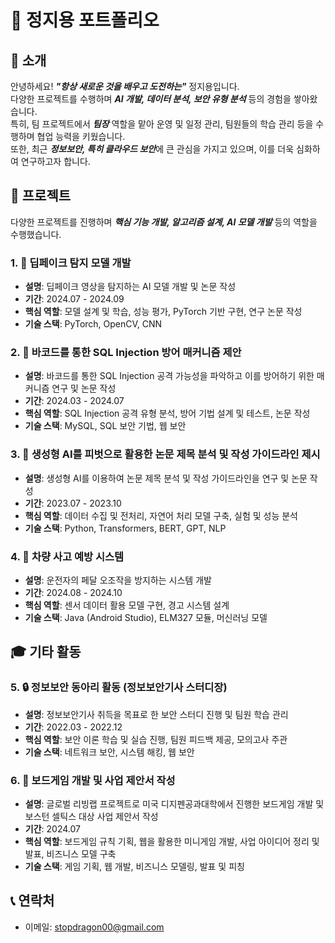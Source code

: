 # 📜 정지용 포트폴리오

## 👋 소개

안녕하세요! ***"항상 새로운 것을 배우고 도전하는"*** 정지용입니다.  
다양한 프로젝트를 수행하며 ***AI 개발, 데이터 분석, 보안 유형 분석*** 등의 경험을 쌓아왔습니다.  
특히, 팀 프로젝트에서 ***팀장*** 역할을 맡아 운영 및 일정 관리, 팀원들의 학습 관리 등을 수행하며 협업 능력을 키웠습니다.  
또한, 최근 ***정보보안, 특히 클라우드 보안***에 큰 관심을 가지고 있으며, 이를 더욱 심화하여 연구하고자 합니다.

## 📝 프로젝트
다양한 프로젝트를 진행하며 ***핵심 기능 개발, 알고리즘 설계, AI 모델 개발*** 등의 역할을 수행했습니다.

### 1. 🎥 딥페이크 탐지 모델 개발
- **설명**: 딥페이크 영상을 탐지하는 AI 모델 개발 및 논문 작성
- **기간**: 2024.07 - 2024.09
- **핵심 역할**: 모델 설계 및 학습, 성능 평가, PyTorch 기반 구현, 연구 논문 작성
- **기술 스택**: PyTorch, OpenCV, CNN

### 2. 🔐 바코드를 통한 SQL Injection 방어 매커니즘 제안
- **설명**: 바코드를 통한 SQL Injection 공격 가능성을 파악하고 이를 방어하기 위한 매커니즘 연구 및 논문 작성
- **기간**: 2024.03 - 2024.07
- **핵심 역할**: SQL Injection 공격 유형 분석, 방어 기법 설계 및 테스트, 논문 작성
- **기술 스택**: MySQL, SQL 보안 기법, 웹 보안

### 3. 📄 생성형 AI를 피벗으로 활용한 논문 제목 분석 및 작성 가이드라인 제시
- **설명**: 생성형 AI를 이용하여 논문 제목 분석 및 작성 가이드라인을 연구 및 논문 작성
- **기간**: 2023.07 - 2023.10
- **핵심 역할**: 데이터 수집 및 전처리, 자연어 처리 모델 구축, 실험 및 성능 분석
- **기술 스택**: Python, Transformers, BERT, GPT, NLP

### 4. 🚗 차량 사고 예방 시스템
- **설명**: 운전자의 페달 오조작을 방지하는 시스템 개발
- **기간**: 2024.08 - 2024.10
- **핵심 역할**: 센서 데이터 활용 모델 구현, 경고 시스템 설계
- **기술 스택**: Java (Android Studio), ELM327 모듈, 머신러닝 모델

## 🎓 기타 활동

### 5. 🔒 정보보안 동아리 활동 (정보보안기사 스터디장)
- **설명**: 정보보안기사 취득을 목표로 한 보안 스터디 진행 및 팀원 학습 관리
- **기간**: 2022.03 - 2022.12
- **핵심 역할**: 보안 이론 학습 및 실습 진행, 팀원 피드백 제공, 모의고사 주관
- **기술 스택**: 네트워크 보안, 시스템 해킹, 웹 보안

### 6. 🎲 보드게임 개발 및 사업 제안서 작성
- **설명**: 글로벌 리빙랩 프로젝트로 미국 디지펜공과대학에서 진행한 보드게임 개발 및 보스턴 셀틱스 대상 사업 제안서 작성
- **기간**: 2024.07
- **핵심 역할**: 보드게임 규칙 기획, 웹을 활용한 미니게임 개발, 사업 아이디어 정리 및 발표, 비즈니스 모델 구축
- **기술 스택**: 게임 기획, 웹 개발, 비즈니스 모델링, 발표 및 피칭

## 📞 연락처
- 이메일: stopdragon00@gmail.com

